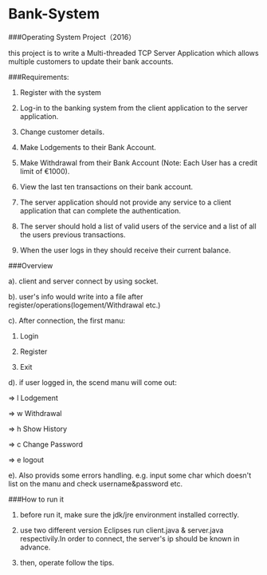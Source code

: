 # Bank-System
###Operating System Project（2016）

this project is to write a Multi-threaded TCP Server Application which allows multiple customers to update their bank accounts.

###Requirements:

1. Register with the system

2. Log-in to the banking system from the client application to the server application.

3. Change customer details.

4. Make Lodgements to their Bank Account.

5. Make Withdrawal from their Bank Account (Note: Each User has a credit limit of €1000).

6. View the last ten transactions on their bank account.

7. The server application should not provide any service to a client application that can complete the authentication.

8. The server should hold a list of valid users of the service and a list of all the users previous transactions.

9. When the user logs in they should receive their current balance.

###Overview

a). client and server connect by using socket.

b). user's info would write into a file after register/operations(logement/Withdrawal etc.)

c). After connection, the first manu:

1. Login

2. Register

3. Exit

d). if user logged in, the scend manu will come out:

=> l    Lodgement

=> w    Withdrawal

=> h    Show History

=> c    Change Password

=> e    logout

e). Also provids some errors handling. e.g. input some char which doesn't list on the manu and check username&password etc.

###How to run it

1. before run it, make sure the jdk/jre environment installed correctly.

2. use two different version Eclipses run client.java & server.java respectivily.In order to connect, the server's ip should be known in advance.

3. then, operate follow the tips.


